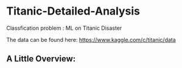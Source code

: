 # Titanic-Detailed-Analysis
Classfication problem : ML on Titanic Disaster

The data can be found here:
https://www.kaggle.com/c/titanic/data

## A Little Overview:


